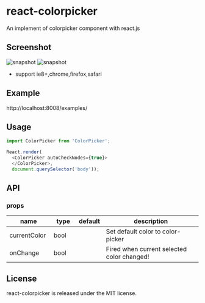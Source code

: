 # react-colorpicker

An implement of colorpicker component with react.js


## Screenshot
![snapshot](http://7xlsqt.com1.z0.glb.clouddn.com/colorpicker1.png)
![snapshot](http://7xlsqt.com1.z0.glb.clouddn.com/colorpicker2.png)

* support ie8+,chrome,firefox,safari


## Example

http://localhost:8008/examples/


## Usage

```js
import ColorPicker from 'ColorPicker';

React.render(
  <ColorPicker autoCheckNodes={true}>
  </ColorPicker>,
  document.querySelector('body'));
```

## API

### props

<table class="table table-bordered table-striped">
    <thead>
    <tr>
        <th style="width: 100px;">name</th>
        <th style="width: 50px;">type</th>
        <th style="width: 50px;">default</th>
        <th>description</th>
    </tr>
    </thead>
    <tbody>
        <tr>
          <td>currentColor</td>
          <td>bool</td>
          <td></td>
          <td>Set default color to color-picker</td>
        </tr>
        <tr>
          <td>onChange</td>
          <td>bool</td>
          <td></td>
          <td>Fired when current selected color changed!</td>
        </tr>
    </tbody>
</table>

## License

react-colorpicker is released under the MIT license.
